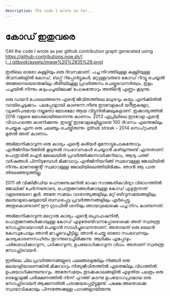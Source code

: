 ```yaml
---
description: The code I wrote so far...
---
```


# കോഡ് ഇതുവരെ



![All the code I wrote as per github contribution graph generated using https://github-contributions.now.sh/](../.gitbook/assets/image%20%2835%29.png)

ഇതിലെ ഓരോ കള്ളിയും ഒരു ദിവസമാണ്. പച്ച നിറത്തിലുള്ള കള്ളിയുള്ള ദിവസങ്ങളിൽ കോഡ്, ബഗ്ഗ് റിപ്പോർട്ടുകൾ, മറ്റുള്ളവരുടെ കോഡ് റിവ്യൂ ചെയ്യൽ അങ്ങനെയെന്തെങ്കിലും രീതിയിലുള്ള പ്രവർത്തനം ചെയ്തുവെന്നർത്ഥം. ഇളം പച്ചയിൽ നിന്നും കടുംപച്ചയിലേക്ക് പോകുന്തോറും അതിന്റെ എണ്ണം കൂടുന്നു.

ഒരു ഡയറി പോലെത്തന്നെ എന്റെ ജീവിതത്തിലെ മധുരവും കയ്പ്പും എനിക്കിതിൽ വായിച്ചെടുക്കാം. പലപ്പോളായി കാണുന്ന നീണ്ട ഇടവേളകൾ യാത്രകളോ, വ്യക്തിപരമായ നല്ലതോ മോശമോ ആയ വിട്ടുനിൽക്കലുകളാണ്. ഇക്കാര്യത്തിൽ 2016 വളരെ മോശമായിരുന്നെന്നു കാണാം. 2013 ഏപ്രിലിലെ ഇടവേള എന്റെ വിവാഹത്തെ കാണിക്കുന്നു. ഇടയ്ക്ക് ഇടവേളകളില്ലാതെ 100 ദിവസം എന്തെങ്കിലും ചെയ്യുക എന്ന ഒരു ചലഞ്ചും ചെയ്തിരുന്നു- github streak – 2014 സെപ്റ്റംബർ മുതൽ അത് കാണാം.

അഭിമാനിക്കാവുന്ന ഒരു കാര്യം എന്റെ കരിയർ മുന്നോട്ടുപോകുന്തോറും എൻജിനിയറിങ്ങിൽ കൂടുതൽ സംഭാവനകൾ ചെയ്യാൻ കഴിയുന്നുണ്ട് എന്നതാണ്. പൊതുവിൽ ഐടി മേഖലയിൽ പ്രവർത്തിക്കുന്നവർക്കറിയാം, ആദ്യ പത്ത് വർഷങ്ങൾ പിന്നിടുമ്പോൾ മിക്കവാറും എൻജിനിയറിങ്ങ് സ്വഭാവമുള്ള ജോലിയിൽ നിന്നും മാനേജ്മെന്റ് സ്വഭാവമുള്ള ജോലിയിലെത്തിയിരിക്കും. ഞാൻ ആ പാത തിരഞ്ഞെടുത്തില്ല.

2011 ൽ വിക്കിമീഡിയ ഫൌണ്ടേഷനിൽ ഭാഷാ സാങ്കേതികവിദ്യാ വിഭാഗത്തിൽ ജോലിക്ക് ചേർന്നതോടെ, പൊതുജനങ്ങൾക്കായുള്ള കോഡ് എഴുതുന്നത് വളരെയേറെ കൂടി. അതേ സമയം വാരാന്ത്യങ്ങളിലും മറ്റ് ഒഴിവുസമയങ്ങളിലും മലയാളഭാഷയുമായി ബന്ധപ്പെട്ട പ്രവർത്തനങ്ങളിലും ഏർപ്പെട്ടു. അതുകൊണ്ടാണ് ഈ ഗ്രാഫിൽ ശനിയും ഞായറുമൊക്കെ പച്ച നിറം കാണുന്നത്.

അഭിമാനിക്കാവുന്ന മറ്റൊരു കാര്യം എന്റെ പ്രൊഫഷനിൽ, പൊതുജനങ്ങൾക്കായുള്ള കോഡ് എഴുതേണ്ടിവന്നപ്പോഴൊക്കെ അത് സ്വതന്ത്ര സോഫ്റ്റ്‌വെയറായി ചെയ്യാൻ സാധിച്ചുവെന്നതാണ്. അതായത് ഒരു ലൈൻ കോഡുപോലും ഞാൻ മറച്ചുവെച്ചിട്ടില്ല. ഞാൻ ചെയ്ത ഓരോ സംഭാവനയും കാര്യകാരണസഹിതം തുറന്നുവെച്ചിരിക്കുന്നു. ആർക്കും എപ്പോഴും പരിശോധിക്കാവുന്ന, പഠിക്കാവുന്ന, ഉപയോഗിക്കാവുന്ന വിധം. അതാണ് സ്വതന്ത്ര സോഫ്റ്റ്‌വെയർ.

ഇതിലെ ചില പ്രവർത്തനങ്ങളുടെ ഫലങ്ങളെങ്കിലും നിങ്ങൾ ഒരു മലയാളിയാണെങ്കിൽ മിക്കവാറും നിത്യജീവിതത്തിൽ ഏതെങ്കിലും വിധത്തിൽ ഉപയോഗിക്കുന്നുണ്ടാവും. അതേസമയം തുടക്കകാലങ്ങളിൽ എഴുതിയ പലതും ഒരു ടെക്നോളജി പരീക്ഷണത്തിൽ നിന്ന് പുറത്ത് കടന്നു ഉപയോഗപ്രദമായ ഒരു സോഫ്റ്റ്‌വെയർ ആക്കുന്നതിൽ പരാജയപ്പെട്ടിട്ടുമുണ്ട്. പക്ഷേ അതൊക്കെ സ്വാഭാവികമായും പിന്നത്തേക്കുള്ള പാഠങ്ങളായിരുന്നു.

